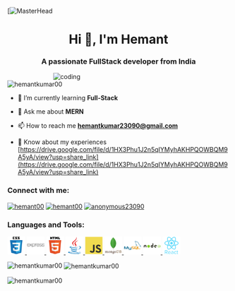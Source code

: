 [![MasterHead](https://user-images.githubusercontent.com/66934377/223913733-deb1d974-787d-43c4-b60d-eff538aa161e.gif)
<h1 align="center">Hi 👋, I'm Hemant</h1>
<h3 align="center">A passionate FullStack developer from India</h3>
<img align="right" alt="coding" width="400" src="https://camo.githubusercontent.com/cae12fddd9d6982901d82580bdf321d81fb299141098ca1c2d4891870827bf17/68747470733a2f2f6d69726f2e6d656469756d2e636f6d2f6d61782f313336302f302a37513379765349765f7430696f4a2d5a2e676966"?

<p align="left"> <img src="https://komarev.com/ghpvc/?username=hemantkumar00&label=Profile%20views&color=0e75b6&style=flat" alt="hemantkumar00" /> </p>

- 🌱 I’m currently learning **Full-Stack**

- 💬 Ask me about **MERN**

- 📫 How to reach me **hemantkumar23090@gmail.com**

- 📄 Know about my experiences [https://drive.google.com/file/d/1HX3Phu1J2n5qIYMyhAKHPQOWBQM9A5yA/view?usp=share_link](https://drive.google.com/file/d/1HX3Phu1J2n5qIYMyhAKHPQOWBQM9A5yA/view?usp=share_link)

<h3 align="left">Connect with me:</h3>
<p align="left">
<a href="https://linkedin.com/in/hemant00" target="blank"><img align="center" src="https://raw.githubusercontent.com/rahuldkjain/github-profile-readme-generator/master/src/images/icons/Social/linked-in-alt.svg" alt="hemant00" height="30" width="40" /></a>
<a href="https://www.leetcode.com/hemant00" target="blank"><img align="center" src="https://raw.githubusercontent.com/rahuldkjain/github-profile-readme-generator/master/src/images/icons/Social/leet-code.svg" alt="hemant00" height="30" width="40" /></a>
<a href="https://auth.geeksforgeeks.org/user/anonymous23090" target="blank"><img align="center" src="https://raw.githubusercontent.com/rahuldkjain/github-profile-readme-generator/master/src/images/icons/Social/geeks-for-geeks.svg" alt="anonymous23090" height="30" width="40" /></a>
</p>

<h3 align="left">Languages and Tools:</h3>
<p align="left"> <a href="https://www.w3schools.com/css/" target="_blank" rel="noreferrer"> <img src="https://raw.githubusercontent.com/devicons/devicon/master/icons/css3/css3-original-wordmark.svg" alt="css3" width="40" height="40"/> </a> <a href="https://expressjs.com" target="_blank" rel="noreferrer"> <img src="https://raw.githubusercontent.com/devicons/devicon/master/icons/express/express-original-wordmark.svg" alt="express" width="40" height="40"/> </a> <a href="https://www.w3.org/html/" target="_blank" rel="noreferrer"> <img src="https://raw.githubusercontent.com/devicons/devicon/master/icons/html5/html5-original-wordmark.svg" alt="html5" width="40" height="40"/> </a> <a href="https://www.java.com" target="_blank" rel="noreferrer"> <img src="https://raw.githubusercontent.com/devicons/devicon/master/icons/java/java-original.svg" alt="java" width="40" height="40"/> </a> <a href="https://developer.mozilla.org/en-US/docs/Web/JavaScript" target="_blank" rel="noreferrer"> <img src="https://raw.githubusercontent.com/devicons/devicon/master/icons/javascript/javascript-original.svg" alt="javascript" width="40" height="40"/> </a> <a href="https://www.mongodb.com/" target="_blank" rel="noreferrer"> <img src="https://raw.githubusercontent.com/devicons/devicon/master/icons/mongodb/mongodb-original-wordmark.svg" alt="mongodb" width="40" height="40"/> </a> <a href="https://www.mysql.com/" target="_blank" rel="noreferrer"> <img src="https://raw.githubusercontent.com/devicons/devicon/master/icons/mysql/mysql-original-wordmark.svg" alt="mysql" width="40" height="40"/> </a> <a href="https://nodejs.org" target="_blank" rel="noreferrer"> <img src="https://raw.githubusercontent.com/devicons/devicon/master/icons/nodejs/nodejs-original-wordmark.svg" alt="nodejs" width="40" height="40"/> </a> <a href="https://reactjs.org/" target="_blank" rel="noreferrer"> <img src="https://raw.githubusercontent.com/devicons/devicon/master/icons/react/react-original-wordmark.svg" alt="react" width="40" height="40"/> </a> </p>

<p><img align="left" src="https://github-readme-stats.vercel.app/api/top-langs?username=hemantkumar00&show_icons=true&locale=en&layout=compact" alt="hemantkumar00" /></p>

<p>&nbsp;<img align="center" src="https://github-readme-stats.vercel.app/api?username=hemantkumar00&show_icons=true&locale=en" alt="hemantkumar00" /></p>

<p><img align="center" src="https://github-readme-streak-stats.herokuapp.com/?user=hemantkumar00&" alt="hemantkumar00" /></p>
